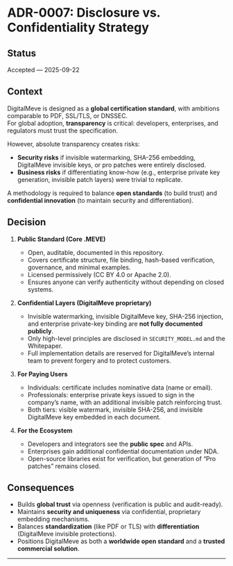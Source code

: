 # ADR-0007: Disclosure vs. Confidentiality Strategy

## Status  
Accepted — 2025-09-22  

## Context  
DigitalMeve is designed as a **global certification standard**, with ambitions comparable to PDF, SSL/TLS, or DNSSEC.  
For global adoption, **transparency** is critical: developers, enterprises, and regulators must trust the specification.  

However, absolute transparency creates risks:  
- **Security risks** if invisible watermarking, SHA-256 embedding, DigitalMeve invisible keys, or pro patches were entirely disclosed.  
- **Business risks** if differentiating know-how (e.g., enterprise private key generation, invisible patch layers) were trivial to replicate.  

A methodology is required to balance **open standards** (to build trust) and **confidential innovation** (to maintain security and differentiation).

## Decision  
1. **Public Standard (Core .MEVE)**  
   - Open, auditable, documented in this repository.  
   - Covers certificate structure, file binding, hash-based verification, governance, and minimal examples.  
   - Licensed permissively (CC BY 4.0 or Apache 2.0).  
   - Ensures anyone can verify authenticity without depending on closed systems.  

2. **Confidential Layers (DigitalMeve proprietary)**  
   - Invisible watermarking, invisible DigitalMeve key, SHA-256 injection, and enterprise private-key binding are **not fully documented publicly**.  
   - Only high-level principles are disclosed in `SECURITY_MODEL.md` and the Whitepaper.  
   - Full implementation details are reserved for DigitalMeve’s internal team to prevent forgery and to protect customers.  

3. **For Paying Users**  
   - Individuals: certificate includes nominative data (name or email).  
   - Professionals: enterprise private keys issued to sign in the company’s name, with an additional invisible patch reinforcing trust.  
   - Both tiers: visible watermark, invisible SHA-256, and invisible DigitalMeve key embedded in each document.  

4. **For the Ecosystem**  
   - Developers and integrators see the **public spec** and APIs.  
   - Enterprises gain additional confidential documentation under NDA.  
   - Open-source libraries exist for verification, but generation of “Pro patches” remains closed.  

## Consequences  
- Builds **global trust** via openness (verification is public and audit-ready).  
- Maintains **security and uniqueness** via confidential, proprietary embedding mechanisms.  
- Balances **standardization** (like PDF or TLS) with **differentiation** (DigitalMeve invisible protections).  
- Positions DigitalMeve as both a **worldwide open standard** and a **trusted commercial solution**.

---
